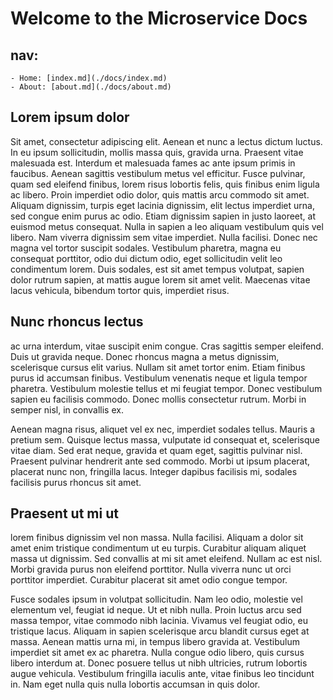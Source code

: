 # Welcome to the Microservice Docs

## nav:
    - Home: [index.md](./docs/index.md)
    - About: [about.md](./docs/about.md)

## Lorem ipsum dolor 

Sit amet, consectetur adipiscing elit. Aenean et nunc a lectus dictum luctus. In eu ipsum sollicitudin, mollis massa quis, gravida urna. Praesent vitae malesuada est. Interdum et malesuada fames ac ante ipsum primis in faucibus. Aenean sagittis vestibulum metus vel efficitur. Fusce pulvinar, quam sed eleifend finibus, lorem risus lobortis felis, quis finibus enim ligula ac libero. Proin imperdiet odio dolor, quis mattis arcu commodo sit amet. Aliquam dignissim, turpis eget lacinia dignissim, elit lectus imperdiet urna, sed congue enim purus ac odio. Etiam dignissim sapien in justo laoreet, at euismod metus consequat. Nulla in sapien a leo aliquam vestibulum quis vel libero. Nam viverra dignissim sem vitae imperdiet. Nulla facilisi. Donec nec magna vel tortor suscipit sodales. Vestibulum pharetra, magna eu consequat porttitor, odio dui dictum odio, eget sollicitudin velit leo condimentum lorem. Duis sodales, est sit amet tempus volutpat, sapien dolor rutrum sapien, at mattis augue lorem sit amet velit. Maecenas vitae lacus vehicula, bibendum tortor quis, imperdiet risus.

## Nunc rhoncus lectus 

ac urna interdum, vitae suscipit enim congue. Cras sagittis semper eleifend. Duis ut gravida neque. Donec rhoncus magna a metus dignissim, scelerisque cursus elit varius. Nullam sit amet tortor enim. Etiam finibus purus id accumsan finibus. Vestibulum venenatis neque et ligula tempor pharetra. Vestibulum molestie tellus et mi feugiat tempor. Donec vestibulum sapien eu facilisis commodo. Donec mollis consectetur rutrum. Morbi in semper nisl, in convallis ex.

Aenean magna risus, aliquet vel ex nec, imperdiet sodales tellus. Mauris a pretium sem. Quisque lectus massa, vulputate id consequat et, scelerisque vitae diam. Sed erat neque, gravida et quam eget, sagittis pulvinar nisl. Praesent pulvinar hendrerit ante sed commodo. Morbi ut ipsum placerat, placerat nunc non, fringilla lacus. Integer dapibus facilisis mi, sodales facilisis purus rhoncus sit amet.

## Praesent ut mi ut 

lorem finibus dignissim vel non massa. Nulla facilisi. Aliquam a dolor sit amet enim tristique condimentum ut eu turpis. Curabitur aliquam aliquet massa ut dignissim. Sed convallis at mi sit amet eleifend. Nullam ac est nisl. Morbi gravida purus non eleifend porttitor. Nulla viverra nunc ut orci porttitor imperdiet. Curabitur placerat sit amet odio congue tempor.

Fusce sodales ipsum in volutpat sollicitudin. Nam leo odio, molestie vel elementum vel, feugiat id neque. Ut et nibh nulla. Proin luctus arcu sed massa tempor, vitae commodo nibh lacinia. Vivamus vel feugiat odio, eu tristique lacus. Aliquam in sapien scelerisque arcu blandit cursus eget at massa. Aenean mattis urna mi, in tempus libero gravida at. Vestibulum imperdiet sit amet ex ac pharetra. Nulla congue odio libero, quis cursus libero interdum at. Donec posuere tellus ut nibh ultricies, rutrum lobortis augue vehicula. Vestibulum fringilla iaculis ante, vitae finibus leo tincidunt in. Nam eget nulla quis nulla lobortis accumsan in quis dolor.